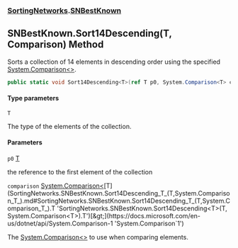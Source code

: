 ### [SortingNetworks](SortingNetworks.md 'SortingNetworks').[SNBestKnown](SortingNetworks.SNBestKnown.md 'SortingNetworks.SNBestKnown')

## SNBestKnown.Sort14Descending<T>(T, Comparison<T>) Method

Sorts a collection of 14 elements in descending order using the specified [System.Comparison&lt;&gt;](https://docs.microsoft.com/en-us/dotnet/api/System.Comparison-1 'System.Comparison`1').

```csharp
public static void Sort14Descending<T>(ref T p0, System.Comparison<T> comparison);
```
#### Type parameters

<a name='SortingNetworks.SNBestKnown.Sort14Descending_T_(T,System.Comparison_T_).T'></a>

`T`

The type of the elements of the collection.
#### Parameters

<a name='SortingNetworks.SNBestKnown.Sort14Descending_T_(T,System.Comparison_T_).p0'></a>

`p0` [T](SortingNetworks.SNBestKnown.Sort14Descending_T_(T,System.Comparison_T_).md#SortingNetworks.SNBestKnown.Sort14Descending_T_(T,System.Comparison_T_).T 'SortingNetworks.SNBestKnown.Sort14Descending<T>(T, System.Comparison<T>).T')

the reference to the first element of the collection

<a name='SortingNetworks.SNBestKnown.Sort14Descending_T_(T,System.Comparison_T_).comparison'></a>

`comparison` [System.Comparison&lt;](https://docs.microsoft.com/en-us/dotnet/api/System.Comparison-1 'System.Comparison`1')[T](SortingNetworks.SNBestKnown.Sort14Descending_T_(T,System.Comparison_T_).md#SortingNetworks.SNBestKnown.Sort14Descending_T_(T,System.Comparison_T_).T 'SortingNetworks.SNBestKnown.Sort14Descending<T>(T, System.Comparison<T>).T')[&gt;](https://docs.microsoft.com/en-us/dotnet/api/System.Comparison-1 'System.Comparison`1')

The [System.Comparison&lt;&gt;](https://docs.microsoft.com/en-us/dotnet/api/System.Comparison-1 'System.Comparison`1') to use when comparing elements.